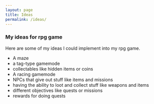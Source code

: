 ```yaml
---
layout: page
title: Ideas
permalink: /ideas/
---
```


### My ideas for rpg game

Here are some of my ideas I could implement into my rpg game.

   - A maze
 - a tag-type gamemode
 - collectables like hidden items or coins
 - A racing gamemode
 - NPCs that give out stuff like items and missions
 - having the ability to loot and collect stuff like weapons and items
  - different objectives like quests or missions
- rewards for doing quests

<br>
<br>
